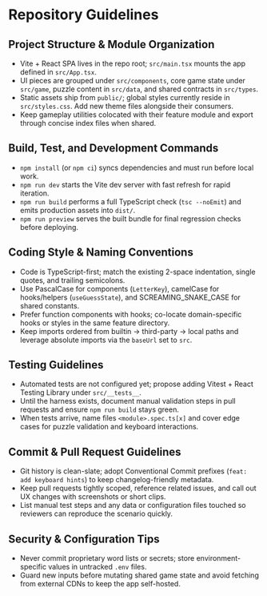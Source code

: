 # Repository Guidelines

## Project Structure & Module Organization

- Vite + React SPA lives in the repo root; `src/main.tsx` mounts the app defined in `src/App.tsx`.
- UI pieces are grouped under `src/components`, core game state under `src/game`, puzzle content in `src/data`, and shared contracts in `src/types`.
- Static assets ship from `public/`; global styles currently reside in `src/styles.css`. Add new theme files alongside their consumers.
- Keep gameplay utilities colocated with their feature module and export through concise index files when shared.

## Build, Test, and Development Commands

- `npm install` (or `npm ci`) syncs dependencies and must run before local work.
- `npm run dev` starts the Vite dev server with fast refresh for rapid iteration.
- `npm run build` performs a full TypeScript check (`tsc --noEmit`) and emits production assets into `dist/`.
- `npm run preview` serves the built bundle for final regression checks before deploying.

## Coding Style & Naming Conventions

- Code is TypeScript-first; match the existing 2-space indentation, single quotes, and trailing semicolons.
- Use PascalCase for components (`LetterKey`), camelCase for hooks/helpers (`useGuessState`), and SCREAMING_SNAKE_CASE for shared constants.
- Prefer function components with hooks; co-locate domain-specific hooks or styles in the same feature directory.
- Keep imports ordered from builtin → third-party → local paths and leverage absolute imports via the `baseUrl` set to `src`.

## Testing Guidelines

- Automated tests are not configured yet; propose adding Vitest + React Testing Library under `src/__tests__`.
- Until the harness exists, document manual validation steps in pull requests and ensure `npm run build` stays green.
- When tests arrive, name files `<module>.spec.ts[x]` and cover edge cases for puzzle validation and keyboard interactions.

## Commit & Pull Request Guidelines

- Git history is clean-slate; adopt Conventional Commit prefixes (`feat: add keyboard hints`) to keep changelog-friendly metadata.
- Keep pull requests tightly scoped, reference related issues, and call out UX changes with screenshots or short clips.
- List manual test steps and any data or configuration files touched so reviewers can reproduce the scenario quickly.

## Security & Configuration Tips

- Never commit proprietary word lists or secrets; store environment-specific values in untracked `.env` files.
- Guard new inputs before mutating shared game state and avoid fetching from external CDNs to keep the app self-hosted.
